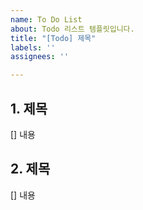 ```yaml
---
name: To Do List
about: Todo 리스트 템플릿입니다.
title: "[Todo] 제목"
labels: ''
assignees: ''

---
```


## 1. 제목
[] 내용

## 2. 제목
[] 내용
